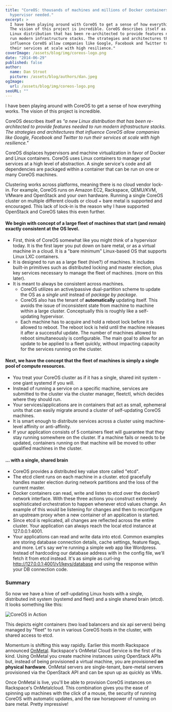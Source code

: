 ```yaml
---
title: "CoreOS: thousands of machines and millions of Docker containers... no
  hypervisor needed."
excerpt: >
  I have been playing around with CoreOS to get a sense of how everything works.
  The vision of this project is incredible. CoreOS describes itself as "a new
  Linux distribution that has been re-architected to provide features needed to
  run modern infrastructure stacks. The strategies and architectures that
  influence CoreOS allow companies like Google, Facebook and Twitter to run
  their services at scale with high resilience."
coverImage: /assets/blog/img/coreos-logo.png
date: "2014-06-29"
published: false
author:
  name: Dan Stroot
  picture: /assets/blog/authors/dan.jpeg
ogImage:
  url: /assets/blog/img/coreos-logo.png
seoURL: ""
---
```


I have been playing around with CoreOS to get a sense of how everything works. The vision of this project is incredible.

CoreOS describes itself as *"a new Linux distribution that has been re-architected to provide features needed to run modern infrastructure stacks. The strategies and architectures that influence CoreOS allow companies like Google, Facebook and Twitter to run their services at scale with high resilience."*

CoreOS displaces hypervisors and machine virtualization in favor of Docker and Linux containers.  CoreOS uses Linux containers to manage your services at a high level of abstraction. A single service's code and all dependencies are packaged within a container that can be run on one or many CoreOS machines.

 Clustering works across platforms, meaning there is no cloud vendor lock-in. For example, CoreOS runs on Amazon EC2, Rackspace, QEMU/KVM, VMware and OpenStack and your own hardware. Running a single CoreOS cluster on multiple different clouds or cloud + bare metal is supported and encouraged. This lack of lock-in is the reason why I have supported OpenStack and CoreOS takes this even further.

#### We begin with concept of a large fleet of machines that start (and remain) exactly consistent at the OS level.

- First, think of CoreOS somewhat like you might think of a hypervisor today.  It is the first layer you put down on bare metal, or as a virtual machine in a cloud. It is a "bare minimum" Linux-based OS that supports Linux LXC containers.
- It is designed to run as a large fleet (hive?) of machines. It includes built-in primitives such as distributed locking and master election, plus key services necessary to manage the fleet of machines. (more on this later).
- It is meant to always be consistent across machines.
  + CoreOS utilizes an active/passive dual-partition scheme to update the OS as a *single unit* instead of *package by package*.  
  + CoreOS also has the tenant of **automatically** updating itself. This avoids the issue of inconsistent state from machine to machine within a large cluster. Conceptually this is roughly like a self-updating hypervisor.
  + Each machine has to acquire and hold a reboot lock before it is allowed to reboot. The reboot lock is held until the machine releases it after a successful update. The number of machines allowed to reboot simultaneously is configurable. The main goal to allow for an update to be applied to a fleet quickly, without impacting capacity for the services running on the cluster.

#### Next, we have the concept that the fleet of machines is simply a single pool of compute resources.

- You treat your CoreOS cluster as if it has a single, shared init system - one giant systemd if you will.
- Instead of running a service on a specific machine, services are submitted to the cluster via the cluster manager, fleetctl, which decides where they should run.
- Your services/applications are in containers that act as small, ephemeral units that can easily migrate around a cluster of self-updating CoreOS machines.
- It is smart enough to distribute services across a cluster using machine-level affinity or anti-affinity.
- If your application consists of 5 containers fleet will guarantee that they stay running somewhere on the cluster. If a machine fails or needs to be updated, containers running on that machine will be moved to other qualified machines in the cluster.


#### ... with a single, shared brain

- CoreOS provides a distributed key value store called "etcd".
- The etcd client runs on each machine in a cluster. etcd gracefully handles master election during network partitions and the loss of the current master.
- Docker containers can read, write and listen to etcd over the docker0 network interface. With these three actions you construct extremely sophisticated orchestration to happen whenever etcd values change. An example of this would be listening for changes and then to reconfigure an upstream proxy when a new container of an application is started.
-  Since etcd is replicated, all changes are reflected across the entire cluster. Your application can always reach the local etcd instance at 127.0.0.1:4001.
- Your applications can read and write data into etcd. Common examples are storing database connection details, cache settings, feature flags, and more. Let's say we're running a simple web app like Wordpress. Instead of hardcoding our database address with in the config file, we'll fetch it from etcd instead. It's as simple as curl-ing http://127.0.0.1:4001/v1/keys/database and using the response within your DB connection code.

### Summary

So now we have a hive of self-updating Linux hosts with a single, distributed init system (systemd and fleet) and a single shared brain (etcd).  It looks something like this:

![CoreOS in Action](/img/coreos-action.png)

This depicts eight containers (two load balancers and six api servers) being managed by "fleet" to run in various CoreOS hosts in the cluster, with shared access to etcd.

Momentum is shifting this way rapidly. Earlier this month Rackspace announced [OnMetal](https://www.rackspace.com/blog/onmetal-the-right-way-to-scale/). Rackspace's OnMetal Cloud Service is the first of its kind. Using OnMetal you create machine instances using OpenStack APIs but, instead of being provisioned a virtual machine, you are provisioned **on physical hardware**. OnMetal servers are single-tenant, bare-metal servers provisioned via the OpenStack API and can be spun up as quickly as VMs.  

Once OnMetal is live, you'll be able to provision CoreOS instances on Rackspace's OnMetalcloud. This combination gives you the ease of spinning up machines with the click of a mouse, the security of running CoreOS with automatic updates, and the raw horsepower of running on bare metal. Pretty impressive!
